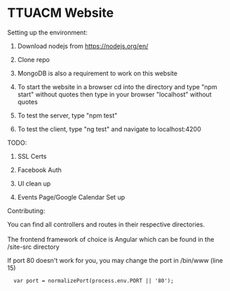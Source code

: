 # TTUACM Website

Setting up the environment:

  1)  Download nodejs from <https://nodejs.org/en/>

  2)  Clone repo

  3) MongoDB is also a requirement to work on this website

  3)  To start the website in a browser cd into the directory and type "npm start" without quotes then type in your browser "localhost" without quotes

  4)  To test the server, type "npm test"

  5)  To test the client, type "ng test" and navigate to localhost:4200

TODO:

  1) SSL Certs

  2) Facebook Auth

  3) UI clean up

  4) Events Page/Google Calendar Set up

Contributing:

  You can find all controllers and routes in their respective directories.
  <br>
  <br>
  The frontend framework of choice is Angular which can be found in the /site-src directory

  If port 80 doesn't work for you, you may change the port in /bin/www (line 15)

      var port = normalizePort(process.env.PORT || '80');
